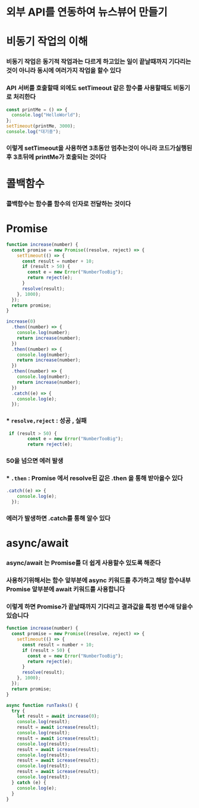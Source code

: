 # 외부 API를 연동하여 뉴스뷰어 만들기

# 비동기 작업의 이해

### 비동기 작업은 동기적 작업과는 다르게 하고있는 일이 끝날때까지 기다리는 것이 아니라 동시에 여러가지 작업을 할수 있다

### API 서버를 호출할때 외에도 setTimeout 같은 함수를 사용할때도 비동기로 처리한다

```js
const printMe = () => {
  console.log("HelloWorld");
};
setTimeout(printMe, 3000);
console.log("대기중");
```

### 이렇게 setTimeout을 사용하면 3초동안 멈추는것이 아니라 코드가실행된후 3초뒤에 printMe가 호출되는 것이다

# 콜백함수

### 콜백함수는 함수를 함수의 인자로 전달하는 것이다

# Promise

```js
function increase(number) {
  const promise = new Promise((resolve, reject) => {
    setTimeout(() => {
      const result = number + 10;
      if (result > 50) {
        const e = new Error("NumberTooBig");
        return reject(e);
      }
      resolve(result);
    }, 1000);
  });
  return promise;
}

increase(0)
  .then((number) => {
    console.log(number);
    return increase(number);
  })
  .then((number) => {
    console.log(number);
    return increase(number);
  })
  .then((number) => {
    console.log(number);
    return increase(number);
  })
  .catch((e) => {
    console.log(e);
  });
```

### \* `resolve,reject` : 성공 , 실패

```js
 if (result > 50) {
        const e = new Error("NumberTooBig");
        return reject(e);
```

### 50을 넘으면 에러 발생

### \* `.then` : Promise 에서 resolve된 값은 .then 을 통해 받아올수 있다

```js
.catch((e) => {
    console.log(e);
  });
```

### 에러가 발생하면 .catch를 통해 알수 있다

# async/await

### async/await 는 Promise를 더 쉽게 사용할수 있도록 해준다

### 사용하기위해서는 함수 앞부분에 async 키워드를 추가하고 해당 함수내부 Promise 앞부분에 await 키워드를 사용합니다

### 이렇게 하면 Promise가 끝날때까지 기다리고 결과값을 특정 변수애 담을수 있습니다

```js
function increase(number) {
  const promise = new Promise((resolve, reject) => {
    setTimeout(() => {
      const result = number + 10;
      if (result > 50) {
        const e = new Error("NumberTooBig");
        return reject(e);
      }
      resolve(result);
    }, 1000);
  });
  return promise;
}

async function runTasks() {
  try {
    let result = await increase(0);
    console.log(result);
    result = await icrease(result);
    console.log(result);
    result = await icrease(result);
    console.log(result);
    result = await icrease(result);
    console.log(result);
    result = await icrease(result);
    console.log(result);
    result = await icrease(result);
    console.log(result);
  } catch (e) {
    console.log(e);
  }
}
```
